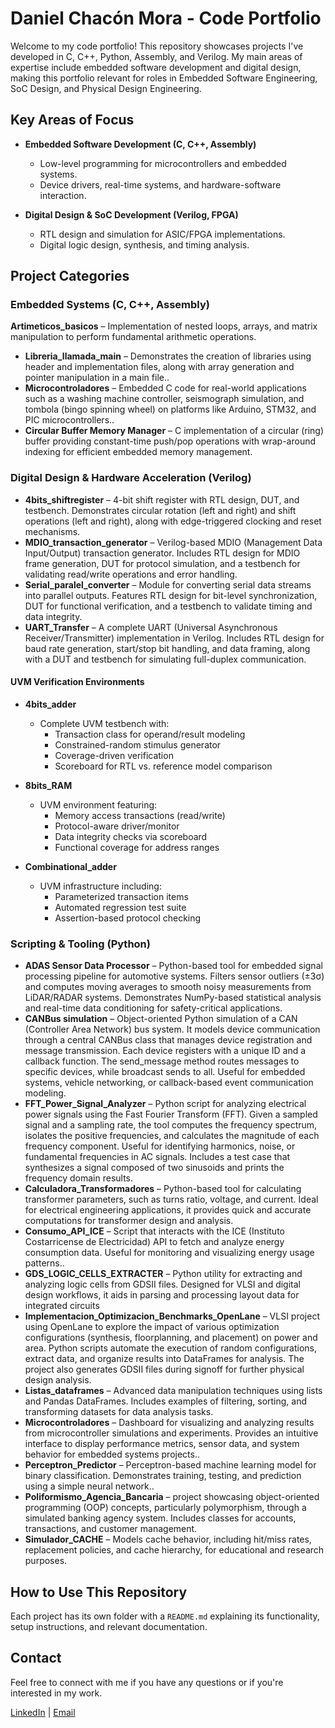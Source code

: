 # Daniel Chacón Mora - Code Portfolio  

Welcome to my code portfolio! This repository showcases projects I've developed in C, C++, Python, Assembly, and Verilog. My main areas of expertise include embedded software development and digital design, making this portfolio relevant for roles in Embedded Software Engineering, SoC Design, and Physical Design Engineering.  

## Key Areas of Focus  

- **Embedded Software Development (C, C++, Assembly)**  
  - Low-level programming for microcontrollers and embedded systems.  
  - Device drivers, real-time systems, and hardware-software interaction.  

- **Digital Design & SoC Development (Verilog, FPGA)**  
  - RTL design and simulation for ASIC/FPGA implementations.  
  - Digital logic design, synthesis, and timing analysis.  


## Project Categories  

###  Embedded Systems (C, C++, Assembly)  
**Artimeticos_basicos** – Implementation of nested loops, arrays, and matrix manipulation to perform fundamental arithmetic operations. 
- **Libreria_llamada_main** – Demonstrates the creation of libraries using header and implementation files, along with array generation and pointer manipulation in a main file..  
- **Microcontroladores** – Embedded C code for real-world applications such as a washing machine controller, seismograph simulation, and tombola (bingo spinning wheel) on platforms like Arduino, STM32, and PIC microcontrollers..
- **Circular Buffer Memory Manager** – C implementation of a circular (ring) buffer providing constant-time push/pop operations with wrap-around indexing for efficient embedded memory management.
  
### Digital Design & Hardware Acceleration (Verilog)  
- **4bits_shiftregister** – 4-bit shift register with RTL design, DUT, and testbench. Demonstrates circular rotation (left and right) and shift operations (left and right), along with edge-triggered clocking and reset mechanisms.
- **MDIO_transaction_generator** – Verilog-based MDIO (Management Data Input/Output) transaction generator. Includes RTL design for MDIO frame generation, DUT for protocol simulation, and a testbench for validating read/write operations and error handling.   
- **Serial_paralel_converter** – Module for converting serial data streams into parallel outputs. Features RTL design for bit-level synchronization, DUT for functional verification, and a testbench to validate timing and data integrity.
- **UART_Transfer** – A complete UART (Universal Asynchronous Receiver/Transmitter) implementation in Verilog. Includes RTL design for baud rate generation, start/stop bit handling, and data framing, along with a DUT and testbench for simulating full-duplex communication.


#### UVM Verification Environments  
- **4bits_adder**  
  - Complete UVM testbench with:  
    - Transaction class for operand/result modeling  
    - Constrained-random stimulus generator  
    - Coverage-driven verification  
    - Scoreboard for RTL vs. reference model comparison  

- **8bits_RAM**  
  - UVM environment featuring:  
    - Memory access transactions (read/write)  
    - Protocol-aware driver/monitor  
    - Data integrity checks via scoreboard  
    - Functional coverage for address ranges  

- **Combinational_adder**  
  - UVM infrastructure including:  
    - Parameterized transaction items  
    - Automated regression test suite  
    - Assertion-based protocol checking  


### Scripting & Tooling (Python) 
- **ADAS Sensor Data Processor** – Python-based tool for embedded signal processing pipeline for automotive systems. Filters sensor outliers (±3σ) and computes moving averages to smooth noisy measurements from LiDAR/RADAR systems. Demonstrates NumPy-based statistical analysis and real-time data conditioning for safety-critical applications. 
- **CANBus simulation** – Object-oriented Python simulation of a CAN (Controller Area Network) bus system. It models device communication through a central CANBus class that manages device registration and message transmission. Each device registers with a unique ID and a callback function. The send_message method routes messages to specific devices, while broadcast sends to all. Useful for embedded systems, vehicle networking, or callback-based event communication modeling.
- **FFT_Power_Signal_Analyzer** – Python script for analyzing electrical power signals using the Fast Fourier Transform (FFT). Given a sampled signal and a sampling rate, the tool computes the frequency spectrum, isolates the positive frequencies, and calculates the magnitude of each frequency component. Useful for identifying harmonics, noise, or fundamental frequencies in AC signals. Includes a test case that synthesizes a signal composed of two sinusoids and prints the frequency domain results.
- **Calculadora_Transformadores** – Python-based tool for calculating transformer parameters, such as turns ratio, voltage, and current. Ideal for electrical engineering applications, it provides quick and accurate computations for transformer design and analysis.  
- **Consumo_API_ICE** – Script that interacts with the ICE (Instituto Costarricense de Electricidad) API to fetch and analyze energy consumption data. Useful for monitoring and visualizing energy usage patterns..  
- **GDS_LOGIC_CELLS_EXTRACTER** – Python utility for extracting and analyzing logic cells from GDSII files. Designed for VLSI and digital design workflows, it aids in parsing and processing layout data for integrated circuits  
- **Implementacion_Optimizacion_Benchmarks_OpenLane** – VLSI project using OpenLane to explore the impact of various optimization configurations (synthesis, floorplanning, and placement) on power and area. Python scripts automate the execution of random configurations, extract data, and organize results into DataFrames for analysis. The project also generates GDSII files during signoff for further physical design analysis. 
- **Listas_dataframes** – Advanced data manipulation techniques using lists and Pandas DataFrames. Includes examples of filtering, sorting, and transforming datasets for data analysis tasks.  
- **Microcontroladores** – Dashboard for visualizing and analyzing results from microcontroller simulations and experiments. Provides an intuitive interface to display performance metrics, sensor data, and system behavior for embedded systems projects.. 
- **Perceptron_Predictor** – Perceptron-based machine learning model for binary classification. Demonstrates training, testing, and prediction using a simple neural network..
- **Poliformismo_Agencia_Bancaria** – project showcasing object-oriented programming (OOP) concepts, particularly polymorphism, through a simulated banking agency system. Includes classes for accounts, transactions, and customer management.
- **Simulador_CACHE** – Models cache behavior, including hit/miss rates, replacement policies, and cache hierarchy, for educational and research purposes.    

## How to Use This Repository  

Each project has its own folder with a `README.md` explaining its functionality, setup instructions, and relevant documentation.  

## Contact  

Feel free to connect with me if you have any questions or if you're interested in my work.  

[LinkedIn](www.linkedin.com/in/daniel-chacón-mora-4522851b4) | [Email](dach.9925@gmail.com)

